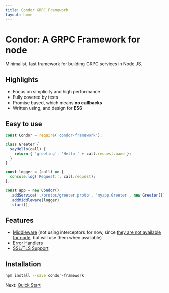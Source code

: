 ```yaml
---
title: Condor GRPC Framework
layout: home
---
```


# Condor: A GRPC Framework for node

Minimalist, fast framework for building GRPC services in Node JS.

## Highlights

- Focus on simplicity and high performance
- Fully covered by tests
- Promise based, which means **no callbacks**
- Written using, and design for **ES6**

## Easy to use

```js
const Condor = require('condor-framework');

class Greeter {
  sayHello(call) {
    return { 'greeting': 'Hello ' + call.request.name };
  }
}

const logger = (call) => {
  console.log('Request:', call.request);
};

const app = new Condor()
  .addService('./protos/greeter.proto', 'myapp.Greeter', new Greeter())
  .addMiddleware(logger)
  .start();
```

## Features

- [Middleware](middleware) (not using interceptors for now, since [they are not available for node](https://github.com/grpc/grpc/issues/8394), but will use them when available)
- [Error Handlers](error-handlers)
- [SSL/TLS Support](ssl-tls)

## Installation

```bash
npm install --save condor-framework
``` 

Next: [Quick Start](quick-start)

